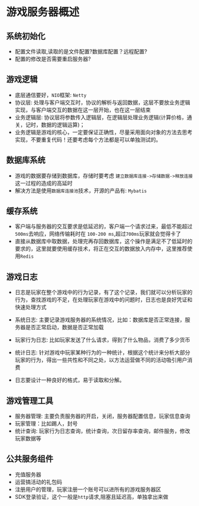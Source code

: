 # 游戏服务器概述

## 系统初始化

- 配置文件读取,读取的是文件配置?数据库配置？远程配置?
- 配置的修改是否需要重启服务器?

## 游戏逻辑

- 底层通信要好，`NIO`框架: `Netty`
- 协议层: 处理与客户端交互时，协议的解析与返回数据，这层不要放业务逻辑实现，与客户端交互的数据在这一层开始，也在这一层结束
- 业务逻辑层: 协议层将参数传入逻辑层，在逻辑层处理业务逻辑(计算价格，通关，记时，数据的逻辑运算)；
- 业务逻辑是游戏的核心，一定要保证正确性，尽量采用面向对象的方法去思考实现，不要重复代码！还要考虑每个方法都是可以单独测试的。

## 数据库系统

- 游戏的数据要存储到数据库，存储时要考虑 `建立数据库连接->存储数据->释放连接` 这一过程的造成的高延时
- 解决方法是使用`数据库连接池`技术，开源的产品有: `Mybatis`

## 缓存系统

- 客户端与服务器的交互要求是低延迟的，客户端一个请求过来，最低不能超过`500ms`去响应，网络传输耗时在 `100-200 ms`,超过`700ms`玩家就会觉得卡了
- 直接从数据库中取数据，处理完再存回数据库，这个操作是满足不了低延时的要求的，这里就要使用缓存技术，将正在交互的数据放入内存中，这里推荐使用`Redis`

## 游戏日志

- 日志是玩家在整个游戏中的行为记录，有了这个记录，我们就可以分析玩家的行为，查找游戏的不足，在处理玩家在游戏中的问题时，日志也是良好凭证和快速处理方式

- 系统日志: 主要记录游戏服务器的系统情况，比如：数据库是否正常连接，服务器是否正常启动，数据是否正常加载

- 玩家行为日志: 比如玩家发送了什么请求，得到了什么物品，消费了多少货币

- 统计日志: 针对游戏中玩家某种行为的一种统计，根据这个统计来分析大部分玩家的行为，得出一些共性和不同之处，以方法运营做不同的活动吸引用户消费

- 日志要设计一种良好的格式，易于读取和分解。

## 游戏管理工具

- 服务器管理: 主要负责服务器的开启，关闭，服务器配置信息，玩家信息查询
- 玩家管理：比如踢人，封号
- 统计查询: 玩家行为日志查询，统计查询，次日留存率查询，邮件服务，修改玩家数据等

## 公共服务组件

- 充值服务器
- 运营搞活动的礼包码
- 注册用户的管理，玩家注册一个账号可以进所有的游戏服务器区
- SDK登录验证，这个一般是`http`请求,阻塞且延迟高，单独拿出来做
